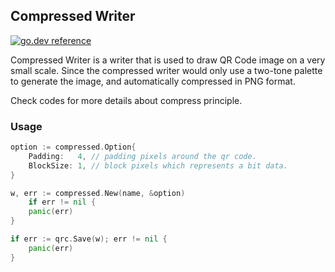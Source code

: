 ## Compressed Writer

[![go.dev reference](https://img.shields.io/badge/go.dev-reference-007d9c?logo=go&logoColor=white&style=flat-square)](https://pkg.go.dev/github.com/shachardevops/go-qrcode/writer/compressed)

Compressed Writer is a writer that is used to draw QR Code image on a very small scale.
Since the compressed writer would only use a two-tone palette to generate the image,
and automatically compressed in PNG format.

Check codes for more details about compress principle.

### Usage

```go
option := compressed.Option{
	Padding:   4, // padding pixels around the qr code.
	BlockSize: 1, // block pixels which represents a bit data.
}

w, err := compressed.New(name, &option)
	if err != nil {
	panic(err)
}

if err := qrc.Save(w); err != nil {
	panic(err)
}
```